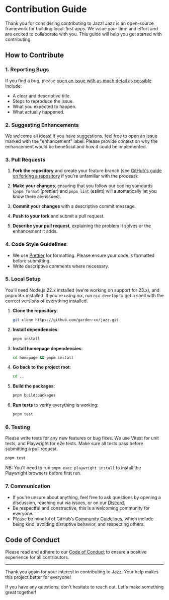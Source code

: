 # Contribution Guide

Thank you for considering contributing to Jazz! Jazz is an open-source framework for building local-first apps. We value your time and effort and are excited to collaborate with you. This guide will help you get started with contributing.

## How to Contribute

### 1. Reporting Bugs

If you find a bug, please [open an issue with as much detail as possible](https://github.com/garden-co/jazz/issues). Include:

- A clear and descriptive title.
- Steps to reproduce the issue.
- What you expected to happen.
- What actually happened.

### 2. Suggesting Enhancements

We welcome all ideas! If you have suggestions, feel free to open an issue marked with the "enhancement" label. Please provide context on why the enhancement would be beneficial and how it could be implemented.

### 3. Pull Requests

1. **Fork the repository** and create your feature branch (see [GitHub's guide on forking a repository](https://docs.github.com/en/get-started/quickstart/fork-a-repo) if you're unfamiliar with the process):

2. **Make your changes**, ensuring that you follow our coding standards (`pnpm format` (prettier) and `pnpm lint` (eslint) will automatically let you know there are issues).

3. **Commit your changes** with a descriptive commit message.

4. **Push to your fork** and submit a pull request.

5. **Describe your pull request**, explaining the problem it solves or the enhancement it adds.

### 4. Code Style Guidelines

- We use [Prettier](https://prettier.io/) for formatting. Please ensure your code is formatted before submitting.
- Write descriptive comments where necessary.

### 5. Local Setup

You'll need Node.js 22.x installed (we're working on support for 23.x), and pnpm 9.x installed. If you're using nix, run `nix develop` to get a shell with the correct versions of everything installed.

1. **Clone the repository**:
   ```bash
   git clone https://github.com/garden-co/jazz.git
   ```

2. **Install dependencies**:
   ```bash
   pnpm install
   ```

3. **Install homepage dependencies**:

   ```bash
   cd homepage && pnpm install
   ```

4. **Go back to the project root**:

   ```bash
   cd ..
   ```

4. **Build the packages**:

   ```bash
   pnpm build:packages
   ```

5. **Run tests** to verify everything is working:
   ```bash
   pnpm test
   ```

### 6. Testing

Please write tests for any new features or bug fixes. We use Vitest for unit tests, and Playwright for e2e tests. Make sure all tests pass before submitting a pull request.

```bash
pnpm test
```

NB: You'll need to run `pnpm exec playwright install` to install the Playwright browsers before first run.

### 7. Communication

- If you're unsure about anything, feel free to ask questions by opening a discussion, reaching out via issues, or on our [Discord](https://discord.gg/utDMjHYg42).
- Be respectful and constructive, this is a welcoming community for everyone.
- Please be mindful of GitHub’s [Community Guidelines](https://docs.github.com/en/site-policy/github-terms/github-community-guidelines), which include being kind, avoiding disruptive behavior, and respecting others.

## Code of Conduct

Please read and adhere to our [Code of Conduct](./CODE_OF_CONDUCT.md) to ensure a positive experience for all contributors.

---

Thank you again for your interest in contributing to Jazz. Your help makes this project better for everyone!

If you have any questions, don't hesitate to reach out. Let's make something great together!


